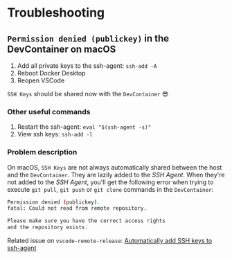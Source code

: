 # Troubleshooting

## `Permission denied (publickey)` in the DevContainer on macOS

1. Add all private keys to the ssh-agent: `ssh-add -A`
2. Reboot Docker Desktop
3. Reopen VSCode

`SSH Keys` should be shared now with the `DevContainer` 😎

### Other useful commands

1. Restart the ssh-agent: `eval "$(ssh-agent -s)"`
2. View ssh keys: `ssh-add -l`

### Problem description
On macOS, `SSH Keys` are not always automatically shared between the host and the `DevContainer`. They are lazily added to 
the *SSH Agent*. When they're not added to the *SSH Agent*, you'll get the following error when trying to execute 
`git pull`, `git push` or `git clone` commands in the `DevContainer`:
```bash
Permission denied (publickey).
fatal: Could not read from remote repository.

Please make sure you have the correct access rights
and the repository exists.
```

Related issue on `vscode-remote-release`: [Automatically add SSH keys to ssh-agent](https://github.com/microsoft/vscode-remote-release/issues/4024)
